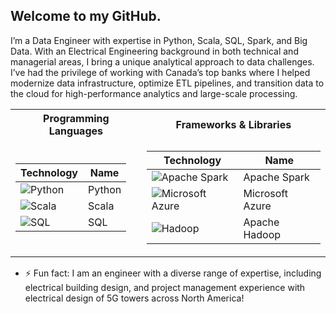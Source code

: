 ## Welcome to my GitHub.

I’m a Data Engineer with expertise in Python, Scala, SQL, Spark, and Big Data. With an Electrical Engineering background in both technical and managerial areas, I bring a unique analytical approach to data challenges. I’ve had the privilege of working with Canada’s top banks where I helped modernize data infrastructure, optimize ETL pipelines, and transition data to the cloud for high-performance analytics and large-scale processing. 


<table>
<tr>
<th>Programming Languages </th>
	<th>Frameworks & Libraries</th></tr>
	
<tr>
<td>

| Technology                                                                                                                                     | Name           |
|------------------------------------------------------------------------------------------------------------------------------------------------|--------------- |
| <img alt="Python" src="https://img.shields.io/badge/Python-blue?logo=python&logoColor=white&color=306998"/>                                    |  Python        |
| <img alt="Scala" src="https://img.shields.io/badge/Scala%20-%20grey?style=plastic&logo=Scala&logoColor=red"/>                                  |  Scala         |
| <img alt="SQL" src="https://img.shields.io/badge/SQL%20-%20grey?style=plastic&logo=mysql&logoColor=blue"/>                                     |  SQL           |

</td>
<td>

| Technology                                                                                                                                           | Name             |
|------------------------------------------------------------------------------------------------------------------------------------------------------|------------------|
| <img alt="Apache Spark" src="https://img.shields.io/badge/Apache%20Spark%20-%20black?logo=apachespark&logoColor=%23E25A1C&color=%233b3b3b"/>         |  Apache Spark    |
| <img alt="Microsoft Azure" src="https://img.shields.io/badge/Microsoft%20Azure%20-%20blue?logo=icloud&logoColor=white&color=007FFF"/>                |  Microsoft Azure | 
| <img alt="Hadoop" src="https://img.shields.io/badge/Apache%20Hadoop%20-%20yellow?style=plastic&logo=apachehadoop&logoColor=yellow&color=grey"/>      |  Apache Hadoop   |


</td>
</tr> 
</table>

- ⚡ Fun fact: I am an engineer with a diverse range of expertise, including electrical building design, and project management experience with electrical design of 5G towers across North America!
<!---
Nasr-Syed/Nasr-Syed is a ✨ special ✨ repository because its `README.md` (this file) appears on your GitHub profile.
You can click the Preview link to take a look at your changes.
--->
